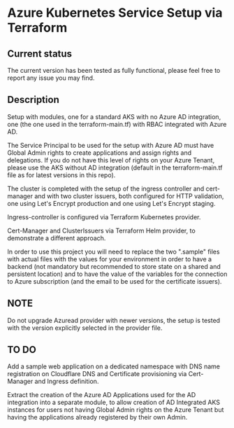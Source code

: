 # Azure Kubernetes Service Setup via Terraform

## Current status

The current version has been tested as fully functional, please feel free to report any issue you may find.

## Description

Setup with modules, one for a standard AKS with no Azure AD integration, one (the one used in the terraform-main.tf) with RBAC integrated with Azure AD.

The Service Principal to be used for the setup with Azure AD must have Global Admin rights to create applications and assign rights and delegations. If you do not have this level of rights on your Azure Tenant, please use the AKS without AD integration (default in the terraform-main.tf file as for latest versions in this repo).

The cluster is completed with the setup of the ingress controller and cert-manager and with two cluster issuers, both configured for HTTP validation, one using Let's Encrypt production and one using Let's Encrypt staging.

Ingress-controller is configured via Terraform Kubernetes provider.

Cert-Manager and ClusterIssuers via Terraform Helm provider, to demonstrate a different approach.

In order to use this project you will need to replace the two ".sample" files with actual files with the values for your environment in order to have a backend (not mandatory but recommended to store state on a shared and persistent location) and to have the value of the variables for the connection to Azure subscription (and the email to be used for the certificate issuers).

## NOTE

Do not upgrade Azuread provider with newer versions, the setup is tested with the version explicitly selected in the provider file.

## TO DO 

Add a sample web application on a dedicated namespace with DNS name registration on Cloudflare DNS and Certificate provisioning via Cert-Manager and Ingress definition. 

Extract the creation of the Azure AD Applications used for the AD integration into a separate module, to allow creation of AD Integrated AKS instances for users not having Global Admin rights on the Azure Tenant but having the applications already registered by their own Admin.